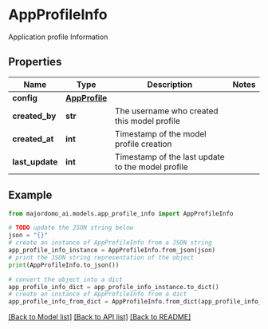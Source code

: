 # AppProfileInfo

Application profile Information

## Properties

Name | Type | Description | Notes
------------ | ------------- | ------------- | -------------
**config** | [**AppProfile**](AppProfile.md) |  | 
**created_by** | **str** | The username who created this model profile | 
**created_at** | **int** | Timestamp of the model profile creation | 
**last_update** | **int** | Timestamp of the last update to the model profile | 

## Example

```python
from majordomo_ai.models.app_profile_info import AppProfileInfo

# TODO update the JSON string below
json = "{}"
# create an instance of AppProfileInfo from a JSON string
app_profile_info_instance = AppProfileInfo.from_json(json)
# print the JSON string representation of the object
print(AppProfileInfo.to_json())

# convert the object into a dict
app_profile_info_dict = app_profile_info_instance.to_dict()
# create an instance of AppProfileInfo from a dict
app_profile_info_from_dict = AppProfileInfo.from_dict(app_profile_info_dict)
```
[[Back to Model list]](../README.md#documentation-for-models) [[Back to API list]](../README.md#documentation-for-api-endpoints) [[Back to README]](../README.md)


